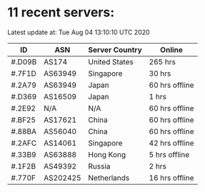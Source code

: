 # 11 recent servers:

Latest update at: Tue Aug 04 13:10:10 UTC 2020

| ID | ASN | Server Country | Online |
| -- | --- | -------------- | ------ |
| #.D09B | AS174 | United States | 265 hrs |
| #.7F1D | AS63949 | Singapore | 30 hrs |
| #.2A79 | AS63949 | Japan | 60 hrs offline |
| #.D369 | AS16509 | Japan | 1 hrs |
| #.2E92 | N/A | N/A | 60 hrs offline |
| #.BF25 | AS17621 | China | 60 hrs offline |
| #.88BA | AS56040 | China | 60 hrs offline |
| #.2AFC | AS14061 | Singapore | 42 hrs offline |
| #.33B9 | AS63888 | Hong Kong | 5 hrs offline |
| #.1F2B | AS49392 | Russia | 2 hrs |
| #.770F | AS202425 | Netherlands | 16 hrs offline |

